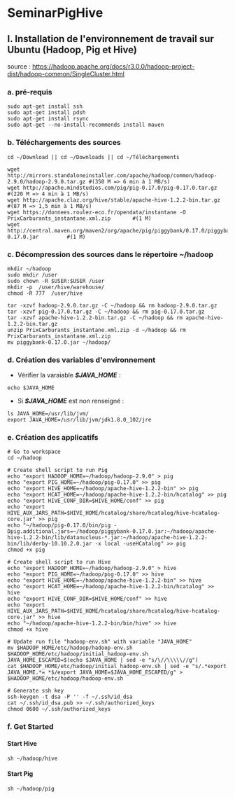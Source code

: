 # SeminarPigHive

## I. Installation de l'environnement de travail sur Ubuntu (Hadoop, Pig et Hive)
source : https://hadoop.apache.org/docs/r3.0.0/hadoop-project-dist/hadoop-common/SingleCluster.html

### a. pré-requis
```shell
sudo apt-get install ssh
sudo apt-get install pdsh
sudo apt-get install rsync
sudo apt-get --no-install-recommends install maven
```
### b. Téléchargements des sources
```shell
cd ~/Download || cd ~/Downloads || cd ~/Téléchargements

wget http://mirrors.standaloneinstaller.com/apache/hadoop/common/hadoop-2.9.0/hadoop-2.9.0.tar.gz #(350 M => 6 min à 1 MB/s)
wget http://apache.mindstudios.com/pig/pig-0.17.0/pig-0.17.0.tar.gz                               #(220 M => 4 min à 1 MB/s)
wget http://apache.claz.org/hive/stable/apache-hive-1.2.2-bin.tar.gz                              #(87 M => 1,5 min à 1 MB/s)
wget https://donnees.roulez-eco.fr/opendata/instantane -O PrixCarburants_instantane.xml.zip       #(1 M)
wget http://central.maven.org/maven2/org/apache/pig/piggybank/0.17.0/piggybank-0.17.0.jar         #(1 M)
```
### c. Décompression des sources dans le répertoire ~/hadoop
```shell
mkdir ~/hadoop
sudo mkdir /user
sudo chown -R $USER:$USER /user
mkdir -p  /user/hive/warehouse/
chmod -R 777  /user/hive

tar -xzvf hadoop-2.9.0.tar.gz -C ~/hadoop && rm hadoop-2.9.0.tar.gz
tar -xzvf pig-0.17.0.tar.gz -C ~/hadoop && rm pig-0.17.0.tar.gz
tar -xzvf apache-hive-1.2.2-bin.tar.gz -C ~/hadoop && rm apache-hive-1.2.2-bin.tar.gz
unzip PrixCarburants_instantane.xml.zip -d ~/hadoop && rm PrixCarburants_instantane.xml.zip
mv piggybank-0.17.0.jar ~/hadoop/
```
### d. Création des variables d'environnement
 * Vérifier la varaiable ***$JAVA_HOME*** :
```shell
echo $JAVA_HOME
```

 * Si ***$JAVA_HOME*** est non renseigné :
```shell
ls JAVA_HOME=/usr/lib/jvm/
export JAVA_HOME=/usr/lib/jvm/jdk1.8.0_102/jre
```

### e. Création des applicatifs
```shell
# Go to workspace
cd ~/hadoop

# Create shell script to run Pig
echo "export HADOOP_HOME=~/hadoop/hadoop-2.9.0" > pig
echo "export PIG_HOME=~/hadoop/pig-0.17.0" >> pig
echo "export HIVE_HOME=~/hadoop/apache-hive-1.2.2-bin" >> pig
echo "export HCAT_HOME=~/hadoop/apache-hive-1.2.2-bin/hcatalog" >> pig
echo "export HIVE_CONF_DIR=$HIVE_HOME/conf" >> pig
echo "export HIVE_AUX_JARS_PATH=$HIVE_HOME/hcatalog/share/hcatalog/hive-hcatalog-core.jar" >> pig
echo "~/hadoop/pig-0.17.0/bin/pig -Dpig.additional.jars=~/hadoop/piggybank-0.17.0.jar:~/hadoop/apache-hive-1.2.2-bin/lib/datanucleus-*.jar:~/hadoop/apache-hive-1.2.2-bin/lib/derby-10.10.2.0.jar -x local -useHCatalog" >> pig
chmod +x pig

# Create shell script to run Hive
echo "export HADOOP_HOME=~/hadoop/hadoop-2.9.0" > hive
echo "export PIG_HOME=~/hadoop/pig-0.17.0" >> hive
echo "export HIVE_HOME=~/hadoop/apache-hive-1.2.2-bin" >> hive
echo "export HCAT_HOME=~/hadoop/apache-hive-1.2.2-bin/hcatalog" >> hive
echo "export HIVE_CONF_DIR=$HIVE_HOME/conf" >> hive
echo "export HIVE_AUX_JARS_PATH=$HIVE_HOME/hcatalog/share/hcatalog/hive-hcatalog-core.jar" >> hive
echo "~/hadoop/apache-hive-1.2.2-bin/bin/hive" >> hive
chmod +x hive

# Update run file "hadoop-env.sh" with variable "JAVA_HOME"
mv $HADOOP_HOME/etc/hadoop/hadoop-env.sh $HADOOP_HOME/etc/hadoop/initial_hadoop-env.sh
JAVA_HOME_ESCAPED=$(echo $JAVA_HOME | sed -e "s/\//\\\\\//g")
cat $HADOOP_HOME/etc/hadoop/initial_hadoop-env.sh | sed -e "s/.*export JAVA_HOME.*= *$/export JAVA_HOME=$JAVA_HOME_ESCAPED/g" > $HADOOP_HOME/etc/hadoop/hadoop-env.sh

# Generate ssh key
ssh-keygen -t dsa -P '' -f ~/.ssh/id_dsa
cat ~/.ssh/id_dsa.pub >> ~/.ssh/authorized_keys
chmod 0600 ~/.ssh/authorized_keys
```

### f. Get Started
#### Start Hive
```
sh ~/hadoop/hive
```
#### Start Pig
```
sh ~/hadoop/pig
```
